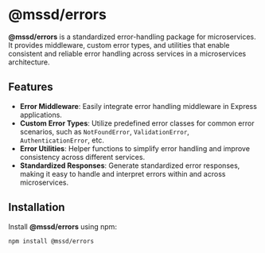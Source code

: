 # @mssd/errors

**@mssd/errors** is a standardized error-handling package for microservices. It provides middleware, custom error types, and utilities that enable consistent and reliable error handling across services in a microservices architecture.

## Features

-   **Error Middleware**: Easily integrate error handling middleware in Express applications.
-   **Custom Error Types**: Utilize predefined error classes for common error scenarios, such as `NotFoundError`, `ValidationError`, `AuthenticationError`, etc.
-   **Error Utilities**: Helper functions to simplify error handling and improve consistency across different services.
-   **Standardized Responses**: Generate standardized error responses, making it easy to handle and interpret errors within and across microservices.

## Installation

Install **@mssd/errors** using npm:

```bash
npm install @mssd/errors
```
